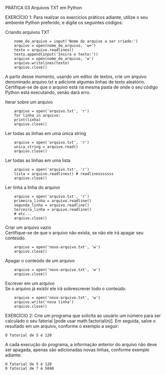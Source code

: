 PRÁTICA 03
Arquivos TXT em Python

EXERCÍCIO 1: Para realizar os exercícios práticos adiante, utilize o seu ambiente Python preferido, e digite os seguintes códigos:

Criando arquivos TXT
```
    nome_do_arquivo = input('Nome do arquivo a ser criado:')
    arquivo = open(nome_do_arquivo, 'w+')
    texto = arquivo.readlines()
    texto.append(input('Insira o texto:'))
    arquivo = open(nome_do_arquivo, 'w')
    arquivo.writelines(texto)
    arquivo.close()
```
A partir desse momento, usando um editor de textos, crie um arquivo denominado arquivo.txt e adicione algumas linhas de texto aleatório. Certifique-se de que o arquivo está na mesma pasta de onde o seu código Python está executando, senão dará erro.

Iterar sobre um arquivo
```
    arquivo = open('arquivo.txt', 'r')
    for linha in arquivo:
    print(linha)
    arquivo.close()
```
Ler todas as linhas em uma única string
```
    arquivo = open('arquivo.txt', 'r')
    unica_string = arquivo.read()
    arquivo.close()
```
Ler todas as linhas em uma lista
```
    arquivo = open('arquivo.txt', 'r')
    lista = arquivo.readlines() # readlinesssssss
    arquivo.close()
```
Ler linha a linha do arquivo
```
    arquivo = open('arquivo.txt', 'r')
    primeira_linha = arquivo.readline()
    segunda_linha = arquivo.readline()
    terceira_linha = arquivo.readline()
    # etc...
    arquivo.close()
```
Criar um arquivo vazio<br>
Certifique-se de que o arquivo não exista, se não ele irá apagar seu conteúdo.
```
    arquivo = open('novo-arquivo.txt', 'w')
    arquivo.close()
```
Apagar o conteúdo de um arquivo
```
    arquivo = open('novo-arquivo.txt', 'w')
    arquivo.close()
```
Escrever em um arquivo<br>
Se o arquivo já existir ele irá sobrescrever todo o conteúdo.
```
    arquivo = open('novo-arquivo.txt', 'w')
    arquivo.write('nova linha')
    arquivo.close()
```

EXERCÍCIO 2:
Crie um programa que solicita ao usuário um número para ser calculado o seu fatorial [pode usar math.factorial(n)]. Em seguida, salve o resultado em um arquivo, conforme o exemplo a seguir:
```
O fatorial de 5 é 120
```
A cada execução do programa, a informação anterior do arquivo não deve ser apagada, apenas são adicionadas novas linhas, conforme exemplo adiante:
```
O fatorial de 5 é 120
O fatorial de 7 é 5040
```

